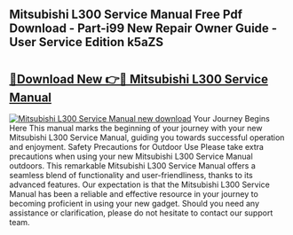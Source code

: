 ## Mitsubishi L300 Service Manual Free Pdf Download - Part-i99 New Repair Owner Guide - User Service Edition k5aZS

# <h2><a href="http://bc66196.oget.top/?id=Mitsubishi+L300+Service+Manual">🔗Download New 👉🔴 Mitsubishi L300 Service Manual</a></h2>

[![Mitsubishi L300 Service Manual new download](https://i.imgur.com/5g1atiW.png)](http://bc66196.oget.top/?id=Mitsubishi+L300+Service+Manual)
Your Journey Begins Here This manual marks the beginning of your journey with your new Mitsubishi L300 Service Manual, guiding you towards successful operation and enjoyment. Safety Precautions for Outdoor Use Please take extra precautions when using your new Mitsubishi L300 Service Manual outdoors. This remarkable Mitsubishi L300 Service Manual offers a seamless blend of functionality and user-friendliness, thanks to its advanced features. Our expectation is that the Mitsubishi L300 Service Manual has been a reliable and effective resource in your journey to becoming proficient in using your new gadget. Should you need any assistance or clarification, please do not hesitate to contact our support team.
